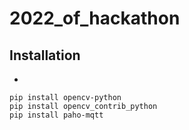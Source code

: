 # 2022_of_hackathon
 
## Installation
- 
```
pip install opencv-python
pip install opencv_contrib_python
pip install paho-mqtt
```